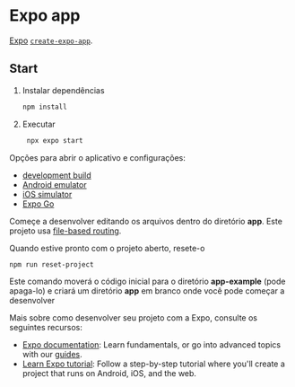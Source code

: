 # Expo app

[Expo](https://expo.dev) 
[`create-expo-app`](https://www.npmjs.com/package/create-expo-app).

## Start

1. Instalar dependências

   ```bash
   npm install
   ```

2. Executar

   ```bash
    npx expo start
   ```

Opções para abrir o aplicativo e configurações:

- [development build](https://docs.expo.dev/develop/development-builds/introduction/)
- [Android emulator](https://docs.expo.dev/workflow/android-studio-emulator/)
- [iOS simulator](https://docs.expo.dev/workflow/ios-simulator/)
- [Expo Go](https://expo.dev/go)

Começe a desenvolver editando os arquivos dentro do diretório **app**. Este projeto usa [file-based routing](https://docs.expo.dev/router/introduction).

Quando estive pronto com o projeto aberto, resete-o

```bash
npm run reset-project
```

Este comando moverá o código inicial para o diretório **app-example** (pode apaga-lo) e criará um diretório **app** em branco onde você pode começar a desenvolver

Mais sobre como desenvolver seu projeto com a Expo, consulte os seguintes recursos:

- [Expo documentation](https://docs.expo.dev/): Learn fundamentals, or go into advanced topics with our [guides](https://docs.expo.dev/guides).
- [Learn Expo tutorial](https://docs.expo.dev/tutorial/introduction/): Follow a step-by-step tutorial where you'll create a project that runs on Android, iOS, and the web.
